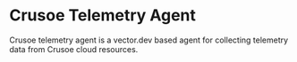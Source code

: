 # Crusoe Telemetry Agent
Crusoe telemetry agent is a vector.dev based agent for collecting telemetry data from Crusoe cloud resources.
